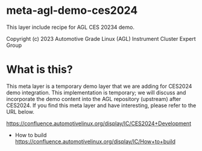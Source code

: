 # meta-agl-demo-ces2024

This layer include recipe for AGL CES 20234 demo.


Copyright (c) 2023 Automotive Grade Linux (AGL) Instrument Cluster Expert Group


# What is this?
This meta layer is a temporary demo layer that we are adding for CES2024 demo integration.
This implementation is temporary; we will discuss and incorporate the demo content into the AGL repository (upstream) after CES2024.
If you find this meta layer and have interesting, please refer to the URL below.

https://confluence.automotivelinux.org/display/IC/CES2024+Development

* How to build
https://confluence.automotivelinux.org/display/IC/How+to+build
